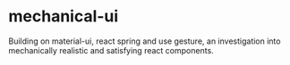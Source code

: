 # mechanical-ui
Building on material-ui, react spring and use gesture, an investigation into mechanically realistic and satisfying react components.
